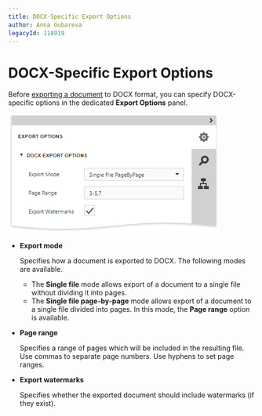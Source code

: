 ```yaml
---
title: DOCX-Specific Export Options
author: Anna Gubareva
legacyId: 118919
---
```

# DOCX-Specific Export Options
Before [exporting a document](export-a-document.md) to DOCX format, you can specify DOCX-specific options in the dedicated **Export Options** panel.

![web-report-designer](../../../../images/img129100.png)
* **Export mode**
	
	Specifies how a document is exported to DOCX. The following modes are available.
	* The **Single file** mode allows export of a document to a single file without dividing it into pages.
	* The **Single file page-by-page** mode allows export of a document to a single file divided into pages. In this mode, the **Page range** option is available.
* **Page range**
	
	Specifies a range of pages which will be included in the resulting file. Use commas to separate page numbers. Use hyphens to set page ranges.
* **Export watermarks**
	
	Specifies whether the exported document should include watermarks (if they exist).